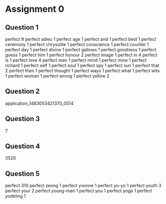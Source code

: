 Assignment 0
============
Question 1
----------
perfect 9
perfect adieu   1
perfect age     1
perfect and     1
perfect best    1
perfect ceremony        1
perfect chrysolite      1
perfect conscience      1
perfect courtier        1
perfect day     1
perfect divine  1
perfect gallows 1
perfect goodness        1
perfect guess   1
perfect him     1
perfect honour  2
perfect image   1
perfect in      4
perfect is      1
perfect love    4
perfect man     1
perfect mind    1
perfect mine    1
perfect richard 1
perfect self    1
perfect soul    1
perfect spy     1
perfect sun     1
perfect that    2
perfect then    1
perfect thought 1
perfect ways    1
perfect what    1
perfect wits    1
perfect woman   1
perfect wrong   1
perfect yellow  2

Question 2
----------
application_1483053421370_0514

Question 3
----------
7

Question 4
----------
3520

Question 5
----------
perfect	310
perfect zeong	1
perfect yvonne	1
perfect yo-yo	1
perfect youth	3
perfect your	2
perfect young-man	1
perfect you	1
perfect yoga	1
perfect yodeling	1
